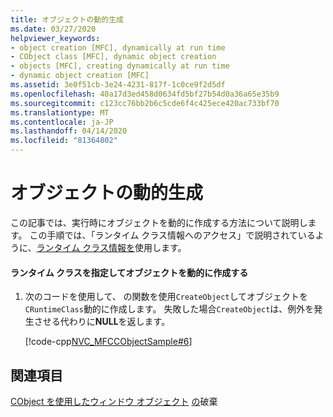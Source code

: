 ```yaml
---
title: オブジェクトの動的生成
ms.date: 03/27/2020
helpviewer_keywords:
- object creation [MFC], dynamically at run time
- CObject class [MFC], dynamic object creation
- objects [MFC], creating dynamically at run time
- dynamic object creation [MFC]
ms.assetid: 3e0f51cb-3e24-4231-817f-1c0ce9f2d5df
ms.openlocfilehash: 40a17d3ed458d0634fd5bf27b54d0a36a65e35b9
ms.sourcegitcommit: c123cc76bb2b6c5cde6f4c425ece420ac733bf70
ms.translationtype: MT
ms.contentlocale: ja-JP
ms.lasthandoff: 04/14/2020
ms.locfileid: "81364802"
---
```

# <a name="dynamic-object-creation"></a>オブジェクトの動的生成

この記事では、実行時にオブジェクトを動的に作成する方法について説明します。 この手順では、「ランタイム クラス情報へのアクセス」で説明されているように、[ランタイム クラス情報を](../mfc/accessing-run-time-class-information.md)使用します。

#### <a name="dynamically-create-an-object-given-its-run-time-class"></a>ランタイム クラスを指定してオブジェクトを動的に作成する

1. 次のコードを使用して、 の関数を使用`CreateObject`してオブジェクトを`CRuntimeClass`動的に作成します。 失敗した場合`CreateObject`は、例外を発生させる代わりに**NULL**を返します。

   [!code-cpp[NVC_MFCCObjectSample#6](../mfc/codesnippet/cpp/dynamic-object-creation_1.cpp)]

## <a name="see-also"></a>関連項目

[CObject を使用したウィンドウ オブジェクト](tn017-destroying-window-objects.md)
[の](using-cobject.md)破棄
